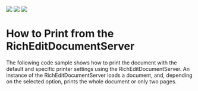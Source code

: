 <!-- default badges list -->
![](https://img.shields.io/endpoint?url=https://codecentral.devexpress.com/api/v1/VersionRange/134576758/18.1.3%2B)
[![](https://img.shields.io/badge/Open_in_DevExpress_Support_Center-FF7200?style=flat-square&logo=DevExpress&logoColor=white)](https://supportcenter.devexpress.com/ticket/details/T590908)
[![](https://img.shields.io/badge/📖_How_to_use_DevExpress_Examples-e9f6fc?style=flat-square)](https://docs.devexpress.com/GeneralInformation/403183)
<!-- default badges end -->
# How to Print from the RichEditDocumentServer


The following code sample shows how to print the document with the default and specific printer settings using the RichEditDocumentServer. An instance of the RichEditDocumentServer loads a document, and, depending on the selected option, prints the whole document or only two pages. 

<br/>


